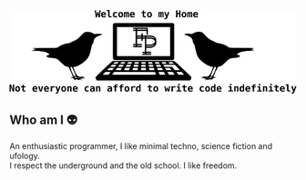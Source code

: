 ![pictures](/img/header.jpeg)


## Who am I 👽

An enthusiastic programmer, I like minimal techno, science fiction and ufology.  
I respect the underground and the old school. I like freedom.